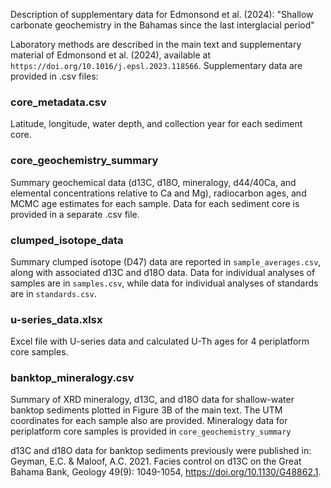 Description of supplementary data for Edmonsond et al. (2024): "Shallow carbonate geochemistry in the Bahamas since the last interglacial period"

Laboratory methods are described in the main text and supplementary material of Edmonsond et al. (2024), available at `https://doi.org/10.1016/j.epsl.2023.118566`. Supplementary data are provided in .csv files:

### core_metadata.csv

Latitude, longitude, water depth, and collection year for each sediment core. 

### core_geochemistry_summary

Summary geochemical data (d13C, d18O, mineralogy, d44/40Ca, and elemental concentrations relative to Ca and Mg), radiocarbon ages, and MCMC age estimates for each sample. Data for each sediment core is provided in a separate .csv file. 

### clumped_isotope_data

Summary clumped isotope (D47) data are reported in `sample_averages.csv`, along with associated d13C and d18O data. Data for individual analyses of samples are in `samples.csv`, while data for individual analyses of standards are in `standards.csv`. 

### u-series_data.xlsx

Excel file with U-series data and calculated U-Th ages for 4 periplatform core samples. 

### banktop_mineralogy.csv

Summary of XRD mineralogy, d13C, and d18O data for shallow-water banktop sediments plotted in Figure 3B of the main text. The UTM coordinates for each sample also are provided. Mineralogy data for periplatform core samples is provided in `core_geochemistry_summary`

d13C and d18O data for banktop sediments previously were published in: 
Geyman, E.C. & Maloof, A.C. 2021. Facies control on d13C on the Great Bahama Bank, Geology 49(9): 1049-1054, https://doi.org/10.1130/G48862.1.



